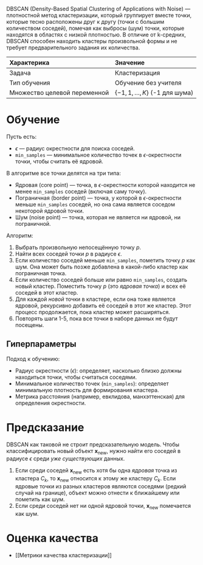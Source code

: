 DBSCAN (Density-Based Spatial Clustering of Applications with Noise) — плотностной метод кластеризации, который группирует вместе точки, которые тесно расположены друг к другу (точки с большим количеством соседей), помечая как выбросы (шум) точки, которые находятся в областях с низкой плотностью. В отличие от k-средних, DBSCAN способен находить кластеры произвольной формы и не требует предварительного задания их количества.

| Характерика                  | Значение                            |
| :--------------------------- | :---------------------------------- |
| Задача                       | Кластеризация                       |
| Тип обучения                 | Обучение без учителя                |
| Множество целевой переменной | $\{-1, 1, \dots, K\}$ (-1 для шума) |

# Обучение

Пусть есть:

- $\epsilon$ — радиус окрестности для поиска соседей.
- `min_samples` — минимальное количество точек в $\epsilon$-окрестности точки, чтобы считать её ядровой.

В алгоритме все точки делятся на три типа:

- Ядровая (core point) — точка, в $\epsilon$-окрестности которой находится не менее `min_samples` соседей (включая саму точку).
- Пограничная (border point) — точка, у которой в $\epsilon$-окрестности меньше `min_samples` соседей, но она сама является соседом некоторой ядровой точки.
- Шум (noise point) — точка, которая не является ни ядровой, ни пограничной.

Алгоритм:

1. Выбрать произвольную непосещённую точку $p$.
2. Найти всех соседей точки $p$ в радиусе $\epsilon$.
3. Если количество соседей меньше `min_samples`, пометить точку $p$ как шум. Она может быть позже добавлена в какой-либо кластер как пограничная точка.
4. Если количество соседей больше или равно `min_samples`, создать новый кластер. Поместить точку $p$ (это *ядровая точка*) и всех её соседей в этот кластер.
5. Для каждой *новой* точки в кластере, если она тоже является ядровой, рекурсивно добавить её соседей в этот же кластер. Этот процесс продолжается, пока кластер может расширяться.
6. Повторять шаги 1-5, пока все точки в наборе данных не будут посещены.

## Гиперпараметры

Подход к обучению:

* Радиус окрестности ($\epsilon$): определяет, насколько близко должны находиться точки, чтобы считаться соседями.
* Минимальное количество точек (`min_samples`): определяет минимальную плотность для формирования кластера.
* Метрика расстояния (например, евклидова, манхэттенская) для определения окрестности.

# Предсказание

DBSCAN как таковой не строит предсказательную модель. Чтобы классифицировать новый объект $\mathbf{x}_{\text{new}}$, нужно найти его соседей в радиусе $\epsilon$ среди *уже существующих* данных.

1. Если среди соседей $\mathbf{x}_{\text{new}}$ есть хотя бы одна *ядровая* точка из кластера $C_k$, то $\mathbf{x}_{\text{new}}$ относится к этому же кластеру $C_k$. Если ядровые точки из разных кластеров являются соседями (редкий случай на границе), объект можно отнести к ближайшему или пометить как шум.
2. Если среди соседей нет ни одной ядровой точки, $\mathbf{x}_{\text{new}}$ помечается как шум.

# Оценка качества

* [[Метрики качества кластеризации]]